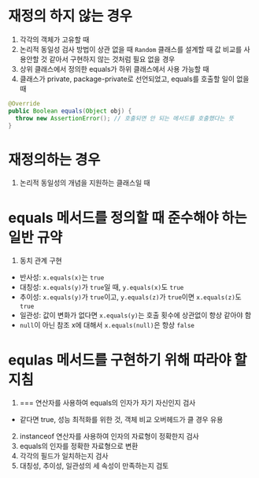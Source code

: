 # 재정의 하지 않는 경우

1. 각각의 객체가 고유할 때
2. 논리적 동일성 검사 방법이 상관 없을 때
  `Random` 클래스를 설계할 때 값 비교를 사용안할 것 같아서 구현하지 않는 것처럼 필요 없을 경우
3. 상위 클래스에서 정의한 equals가 하위 클래스에서 사용 가능할 때
4. 클래스가 private, package-private로 선언되었고, equals를 호출할 일이 없을 때
 
  ```java
  @Override
  public Boolean equals(Object obj) {
    throw new AssertionError(); // 호출되면 안 되는 메서드를 호출했다는 뜻
  }
  ```

# 재정의하는 경우

1. 논리적 동일성의 개념을 지원하는 클래스일 때

# equals 메서드를 정의할 때 준수해야 하는 일반 규약

1. 동치 관계 구현

  - 반사성: `x.equals(x)`는 `true`
  - 대칭성: `x.equals(y)`가 `true`일 때, `y.equals(x)`도 `true`
  - 추이성: `x.equals(y)`가 `true`이고, `y.equals(z)`가 `true`이면 `x.equals(z)`도 `true`
  - 일관성: 값이 변화가 없다면 `x.equals(y)`는 호출 횟수에 상관없이 항상 같아야 함
  - `null`이 아닌 참조 x에 대해서 `x.equals(null)`은 항상 `false`
    
# equlas 메서드를 구현하기 위해 따라야 할 지침

1. === 연산자를 사용하여 equals의 인자가 자기 자신인지 검사
  - 같다면 true, 성능 최적화를 위한 것, 객체 비교 오버헤드가 클 경우 유용
2. instanceof 연산자를 사용하여 인자의 자료형이 정확한지 검사
3. equals의 인자를 정확한 자료형으로 변환
4. 각각의 필드가 일치하는지 검사
5. 대칭성, 추이성, 일관성의 세 속성이 만족하는지 검토

